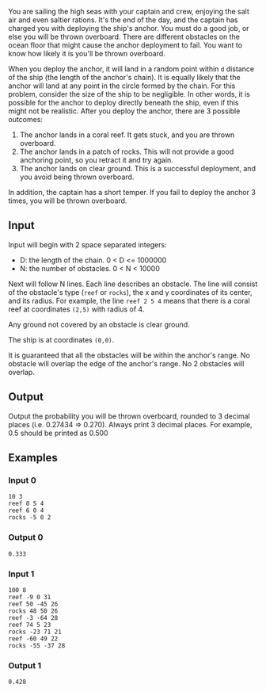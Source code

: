 You are sailing the high seas with your captain and crew, enjoying the salt air and even saltier rations. It's the end of the day, and the captain has charged you with deploying the ship's anchor. You must do a good job, or else you will be thrown overboard. There are different obstacles on the ocean floor that might cause the anchor deployment to fail. You want to know how likely it is you'll be thrown overboard.

When you deploy the anchor, it will land in a random point within `d` distance of the ship (the length of the anchor's chain). It is equally likely that the anchor will land at any point in the circle formed by the chain. For this problem, consider the size of the ship to be negligible. In other words, it is possible for the anchor to deploy directly beneath the ship, even if this might not be realistic. After you deploy the anchor, there are 3 possible outcomes:
1. The anchor lands in a coral reef. It gets stuck, and you are thrown overboard.
2. The anchor lands in a patch of rocks. This will not provide a good anchoring point, so you retract it and try again.
3. The anchor lands on clear ground. This is a successful deployment, and you avoid being thrown overboard.

In addition, the captain has a short temper. If you fail to deploy the anchor 3 times, you will be thrown overboard.

## Input
Input will begin with 2 space separated integers:
- D: the length of the chain. 0 < D <= 1000000
- N: the number of obstacles. 0 < N < 10000

Next will follow N lines. Each line describes an obstacle. The line will consist of the obstacle's type (`reef` or `rocks`), the x and y coordinates of its center, and its radius. For example, the line `reef 2 5 4` means that there is a coral reef at coordinates `(2,5)` with radius of 4.

Any ground not covered by an obstacle is clear ground.

The ship is at coordinates `(0,0)`.

It is guaranteed that all the obstacles will be within the anchor's range. No obstacle will overlap the edge of the anchor's range. No 2 obstacles will overlap.

## Output
Output the probability you will be thrown overboard, rounded to 3 decimal places (i.e. 0.27434 => 0.270). Always print 3 decimal places. For example, 0.5 should be printed as 0.500

## Examples

### Input 0
```
10 3
reef 0 5 4
reef 6 0 4
rocks -5 0 2
```

### Output 0
```
0.333
```

### Input 1
```
100 8
reef -9 0 31
reef 50 -45 26
rocks 48 50 26
reef -3 -64 28
reef 74 5 23
rocks -23 71 21
reef -60 49 22
rocks -55 -37 28
```

### Output 1
```
0.428
```